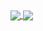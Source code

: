 <a href="https://github.com/syahlakanista">
  <img align="center" src="https://github-readme-stats.vercel.app/api?username=syahlakanistai&count_private=true&show_icons=true&theme=chartreuse-dark" />
</a>
<a href="https://github.com/syahlakanista">
  <img align="center" src="https://github-readme-stats.vercel.app/api/top-langs/?username=syahlakanista&layout=compact&theme=chartreuse-dark&langs_count=8" />
</a>
